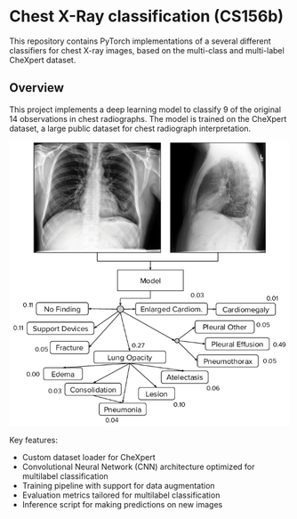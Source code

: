 # Chest X-Ray classification (CS156b)
This repository contains PyTorch implementations of a several different classifiers for chest X-ray images, based on the multi-class and multi-label CheXpert dataset.

## Overview

This project implements a deep learning model to classify 9 of the original 14 observations in chest radiographs. The model is trained on the CheXpert dataset, a large public dataset for chest radiograph interpretation.

![pathologies](./images/pathologies.png)

Key features:
- Custom dataset loader for CheXpert
- Convolutional Neural Network (CNN) architecture optimized for multilabel classification
- Training pipeline with support for data augmentation
- Evaluation metrics tailored for multilabel classification
- Inference script for making predictions on new images
